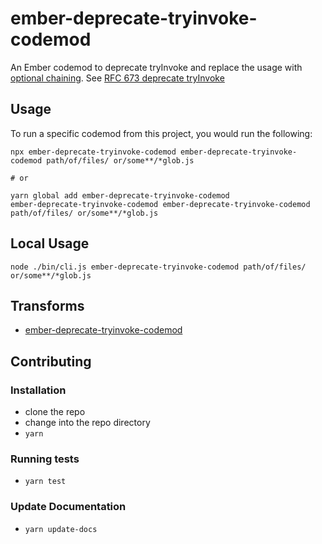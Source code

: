 # ember-deprecate-tryinvoke-codemod


An Ember codemod to deprecate tryInvoke and replace the usage with [optional chaining](https://developer.mozilla.org/en-US/docs/Web/JavaScript/Reference/Operators/Optional_chaining). See [RFC 673 deprecate tryInvoke](https://emberjs.github.io/rfcs/0673-deprecate-tryinvoke.html)

## Usage

To run a specific codemod from this project, you would run the following:

```
npx ember-deprecate-tryinvoke-codemod ember-deprecate-tryinvoke-codemod path/of/files/ or/some**/*glob.js

# or

yarn global add ember-deprecate-tryinvoke-codemod
ember-deprecate-tryinvoke-codemod ember-deprecate-tryinvoke-codemod path/of/files/ or/some**/*glob.js
```

## Local Usage
```
node ./bin/cli.js ember-deprecate-tryinvoke-codemod path/of/files/ or/some**/*glob.js
```

## Transforms

<!--TRANSFORMS_START-->
* [ember-deprecate-tryinvoke-codemod](transforms/ember-deprecate-tryinvoke-codemod/README.md)
<!--TRANSFORMS_END-->

## Contributing

### Installation

* clone the repo
* change into the repo directory
* `yarn`

### Running tests

* `yarn test`

### Update Documentation

* `yarn update-docs`